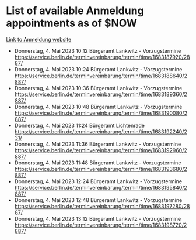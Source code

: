 # List of available Anmeldung appointments as of $NOW
[Link to Anmeldung website](https://service.berlin.de/terminvereinbarung/termin/tag.php?termin=1&anliegen[]=120686&dienstleisterlist=122210,122217,327316,122219,327312,122227,327314,122231,327346,122243,327348,122254,122252,329742,122260,329745,122262,329748,122271,327278,122273,327274,122277,327276,330436,122280,327294,122282,327290,122284,327292,122291,327270,122285,327266,122286,327264,122296,327268,150230,329760,122297,327286,122294,327284,122312,329763,122314,329775,122304,327330,122311,327334,122309,327332,317869,122281,327352,122279,329772,122283,122276,327324,122274,327326,122267,329766,122246,327318,122251,327320,122257,327322,122208,327298,122226,327300&herkunft=http%3A%2F%2Fservice.berlin.de%2Fdienstleistung%2F120686%2F)
- Donnerstag, 4. Mai 2023 10:12 Bürgeramt Lankwitz - Vorzugstermine https://service.berlin.de/terminvereinbarung/termin/time/1683187920/2887/
- Donnerstag, 4. Mai 2023 10:24 Bürgeramt Lankwitz - Vorzugstermine https://service.berlin.de/terminvereinbarung/termin/time/1683188640/2887/
- Donnerstag, 4. Mai 2023 10:36 Bürgeramt Lankwitz - Vorzugstermine https://service.berlin.de/terminvereinbarung/termin/time/1683189360/2887/
- Donnerstag, 4. Mai 2023 10:48 Bürgeramt Lankwitz - Vorzugstermine https://service.berlin.de/terminvereinbarung/termin/time/1683190080/2887/
- Donnerstag, 4. Mai 2023 11:24 Bürgeramt Lichtenrade https://service.berlin.de/terminvereinbarung/termin/time/1683192240/231/
- Donnerstag, 4. Mai 2023 11:36 Bürgeramt Lankwitz - Vorzugstermine https://service.berlin.de/terminvereinbarung/termin/time/1683192960/2887/
- Donnerstag, 4. Mai 2023 11:48 Bürgeramt Lankwitz - Vorzugstermine https://service.berlin.de/terminvereinbarung/termin/time/1683193680/2887/
- Donnerstag, 4. Mai 2023 12:24 Bürgeramt Lankwitz - Vorzugstermine https://service.berlin.de/terminvereinbarung/termin/time/1683195840/2887/
- Donnerstag, 4. Mai 2023 12:48 Bürgeramt Lankwitz - Vorzugstermine https://service.berlin.de/terminvereinbarung/termin/time/1683197280/2887/
- Donnerstag, 4. Mai 2023 13:12 Bürgeramt Lankwitz - Vorzugstermine https://service.berlin.de/terminvereinbarung/termin/time/1683198720/2887/
